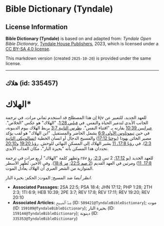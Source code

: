 # Bible Dictionary (Tyndale)

## License Information

**Bible Dictionary (Tyndale)** is based on and adapted from: _Tyndale Open Bible Dictionary_, [Tyndale House Publishers](https://tyndaleopenresources.com/), 2023, which is licensed under a [CC BY-SA 4.0 license](https://creativecommons.org/licenses/by-sa/4.0/legalcode.en).

This markdown version (created `2025-10-20`) is provided under the same license.



--------------------------------

## هلاك (id: 335457)

الهلاك\*
========

إن هذا المصطلح قد استخدم ثماني مرات، في ترجمة kjv للعهد الجديد، للتعبير عن الجانب الأبدي لتدمير الحياة والنفس. في [فيلبي 1:28](https://ref.ly/Phil1:28)، "الهلاك" هو عكس "الخلاص". [عبرانيين 10:39](https://ref.ly/Heb10:39) يقارنه بـ "اقتناء النفس". [بطرس الثانية 3:7](https://ref.ly/2Pet3:7) يربط الهلاك بيوم الدينونة، في حين [تيموثاوس الأولى 6:9](https://ref.ly/1Tim6:9) يشمل الحاضر والمستقبل. "ابن الهلاك" هو لقب يؤكد مصير الخائن يهوذا ([يوحنا 17:12](https://ref.ly/John17:12)) والمسيح الدجال أو انسان الخطية ([تسالونيكي الثانية 2:3](https://ref.ly/2Thess2:3)). في [رؤيا 17:8، 11](https://ref.ly/Rev17:8,Rev17:11) يشير الهلاك إلى المسكن النهائي للوحش. [رؤيا 19:20](https://ref.ly/Rev19:20) و[20:10](https://ref.ly/Rev20:10) تحددان هذا المسكن بأنه "بحيرة النار"، مكان العذاب الأبدي.

وتظهر كلمة "الهلاك" أربع مرات في ترجمة rsv للعهد الجديد (يو [17:12](https://ref.ly/John17:12); 2 تس [2:3](https://ref.ly/2Thess2:3); رؤ [17:8, 11](https://ref.ly/Rev17:8,Rev17:11)) ومرتين في العهد القديم ([2 صم 22:5](https://ref.ly/2Sam22:5); [مز 18:4](https://ref.ly/Ps18:4)). وفي الأخير، تُظْهِر الأسطر المتوازية من الشعر العبري أن الهلاك يعادل الموت.

*انظر أيضا* ضد المسيح; الموت; الحكم; بحيرة النار.

* **Associated Passages:** 2SA 22:5; PSA 18:4; JHN 17:12; PHP 1:28; 2TH 2:3; 1TI 6:9; HEB 10:39; 2PE 3:7; REV 17:8; REV 17:11; REV 19:20; REV 20:10
* **Associated Articles:** ضِدَّ ٱلْمَسِيح (ID: `509421@TyndaleBibleDictionary`); موت (ID: `159109@TyndaleBibleDictionary`); بحيرة النار (ID: `159144@TyndaleBibleDictionary`); دينونة (ID: `335353@TyndaleBibleDictionary`)

